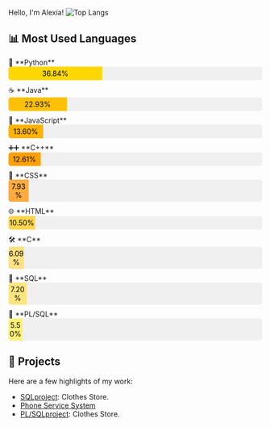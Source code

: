 Hello, I'm Alexia!
![Top Langs](https://github-readme-stats.vercel.app/api/top-langs/?username=alexiatanasie&layout=compact)

## 📊 Most Used Languages

<div style="width: 100%; max-width: 600px;">

  <div style="margin-bottom: 10px;">
    🐍 **Python** 
    <div style="background: #f0f0f0; border-radius: 5px; overflow: hidden; width: 100%;">
      <div style="width: 36.84%; background: #FFD700; padding: 5px 0; text-align: center; color: #000;">
        36.84%
      </div>
    </div>
  </div>

  <div style="margin-bottom: 10px;">
    ☕ **Java**
    <div style="background: #f0f0f0; border-radius: 5px; overflow: hidden; width: 100%;">
      <div style="width: 22.93%; background: #FFC107; padding: 5px 0; text-align: center; color: #000;">
        22.93%
      </div>
    </div>
  </div>

  <div style="margin-bottom: 10px;">
    📜 **JavaScript**
    <div style="background: #f0f0f0; border-radius: 5px; overflow: hidden; width: 100%;">
      <div style="width: 13.60%; background: #FFB300; padding: 5px 0; text-align: center; color: #000;">
        13.60%
      </div>
    </div>
  </div>

  <div style="margin-bottom: 10px;">
    ➕➕ **C++**
    <div style="background: #f0f0f0; border-radius: 5px; overflow: hidden; width: 100%;">
      <div style="width: 12.61%; background: #FFA000; padding: 5px 0; text-align: center; color: #000;">
        12.61%
      </div>
    </div>
  </div>

  <div style="margin-bottom: 10px;">
    🎨 **CSS**
    <div style="background: #f0f0f0; border-radius: 5px; overflow: hidden; width: 100%;">
      <div style="width: 7.93%; background: #FFAB40; padding: 5px 0; text-align: center; color: #000;">
        7.93%
      </div>
    </div>
  </div>

  <div style="margin-bottom: 10px;">
    🌐 **HTML**
    <div style="background: #f0f0f0; border-radius: 5px; overflow: hidden; width: 100%;">
      <div style="width: 10.50%; background: #FFD54F; padding: 5px 0; text-align: center; color: #000;">
        10.50%
      </div>
    </div>
  </div>

  <div style="margin-bottom: 10px;">
    🛠️ **C**
    <div style="background: #f0f0f0; border-radius: 5px; overflow: hidden; width: 100%;">
      <div style="width: 6.09%; background: #FFE082; padding: 5px 0; text-align: center; color: #000;">
        6.09%
      </div>
    </div>
  </div>

  <div style="margin-bottom: 10px;">
    💾 **SQL**
    <div style="background: #f0f0f0; border-radius: 5px; overflow: hidden; width: 100%;">
      <div style="width: 7.20%; background: #FFE57F; padding: 5px 0; text-align: center; color: #000;">
        7.20%
      </div>
    </div>
  </div>

  <div style="margin-bottom: 10px;">
    🔄 **PL/SQL**
    <div style="background: #f0f0f0; border-radius: 5px; overflow: hidden; width: 100%;">
      <div style="width: 5.50%; background: #FFF176; padding: 5px 0; text-align: center; color: #000;">
        5.50%
      </div>
    </div>
  </div>

</div>


## 🚀 Projects
Here are a few highlights of my work:
- [SQLproject](https://github.com/alexiatanasie/SQLproject): Clothes Store.
- [Phone Service System](https://github.com/alexiatanasie/PhoneServiceSystem)
- [PL/SQLproject](https://github.com/alexiatanasie/Clothes-Store): Clothes Store.
